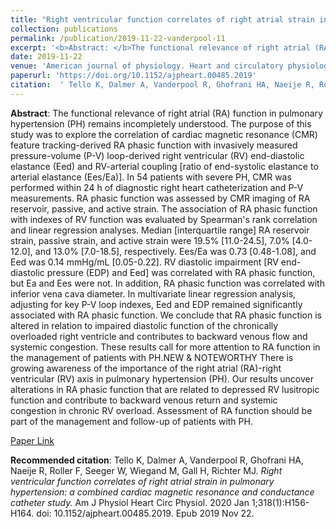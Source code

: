 ```yaml
--- 
title: "Right ventricular function correlates of right atrial strain in pulmonary hypertension: a combined cardiac magnetic resonance and conductance catheter study." 
collection: publications 
permalink: /publication/2019-11-22-vanderpool-11 
excerpt: '<b>Abstract: </b>The functional relevance of right atrial (RA) function in pulmonary hypertension (PH) remains incompletely understood. The purpose of this study was to explore the correlation of cardiac magnetic resonance (CMR) feature tracking-derived RA phasic function with invasively measured pressure-volume (P-V) loop-derived right [...]' 
date: 2019-11-22 
venue: 'American journal of physiology. Heart and circulatory physiology' 
paperurl: 'https://doi.org/10.1152/ajpheart.00485.2019' 
citation:  ' Tello K, Dalmer A, Vanderpool R, Ghofrani HA, Naeije R, Roller F, Seeger W, Wiegand M, Gall H, Richter MJ. <i>Right ventricular function correlates of right atrial strain in pulmonary hypertension: a combined cardiac magnetic resonance and conductance catheter study.</i> Am J Physiol Heart Circ Physiol. 2020 Jan 1;318(1):H156-H164. doi: 10.1152/ajpheart.00485.2019. Epub 2019 Nov 22.' 
--- 
```

<b>Abstract</b>:  The functional relevance of right atrial (RA) function in pulmonary hypertension (PH) remains incompletely understood. The purpose of this study was to explore the correlation of cardiac magnetic resonance (CMR) feature tracking-derived RA phasic function with invasively measured pressure-volume (P-V) loop-derived right ventricular (RV) end-diastolic elastance (Eed) and RV-arterial coupling [ratio of end-systolic elastance to arterial elastance (Ees/Ea)]. In 54 patients with severe PH, CMR was performed within 24 h of diagnostic right heart catheterization and P-V measurements. RA phasic function was assessed by CMR imaging of RA reservoir, passive, and active strain. The association of RA phasic function with indexes of RV function was evaluated by Spearman's rank correlation and linear regression analyses. Median [interquartile range] RA reservoir strain, passive strain, and active strain were 19.5% [11.0-24.5], 7.0% [4.0-12.0], and 13.0% [7.0-18.5], respectively. Ees/Ea was 0.73 [0.48-1.08], and Eed was 0.14 mmHg/mL [0.05-0.22]. RV diastolic impairment [RV end-diastolic pressure (EDP) and Eed] was correlated with RA phasic function, but Ea and Ees were not. In addition, RA phasic function was correlated with inferior vena cava diameter. In multivariate linear regression analysis, adjusting for key P-V loop indexes, Eed and EDP remained significantly associated with RA phasic function. We conclude that RA phasic function is altered in relation to impaired diastolic function of the chronically overloaded right ventricle and contributes to backward venous flow and systemic congestion. These results call for more attention to RA function in the management of patients with PH.NEW & NOTEWORTHY There is growing awareness of the importance of the right atrial (RA)-right ventricular (RV) axis in pulmonary hypertension (PH). Our results uncover alterations in RA phasic function that are related to depressed RV lusitropic function and contribute to backward venous return and systemic congestion in chronic RV overload. Assessment of RA function should be part of the management and follow-up of patients with PH.  
 
[Paper Link](https://doi.org/10.1152/ajpheart.00485.2019) 
 
<b>Recommended citation</b>:  Tello K, Dalmer A, Vanderpool R, Ghofrani HA, Naeije R, Roller F, Seeger W, Wiegand M, Gall H, Richter MJ. <i>Right ventricular function correlates of right atrial strain in pulmonary hypertension: a combined cardiac magnetic resonance and conductance catheter study.</i> Am J Physiol Heart Circ Physiol. 2020 Jan 1;318(1):H156-H164. doi: 10.1152/ajpheart.00485.2019. Epub 2019 Nov 22. 
